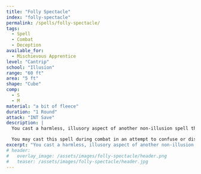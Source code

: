 ```yaml
---
title: "Folly Spectacle"
index: "folly-spectacle"
permalink: /spells/folly-spectacle/
tags:
  - Spell
  - Combat
  - Deception
available_for:
  - Mischievous Apprentice
level: "Cantrip"
school: "Illusion"
range: "60 ft"
area: "5 ft"
shape: "Cube"
comp:
  - S
  - M
material: "a bit of fleece"
duration: "1 Round"
attack: "INT Save"
description: |
  You cast a harmless, illusory aspect of another non-illusion spell that you have seen before and is no larger than a 5-foot cube, such as [[Fire Bolt]] or [[Mage Hand]]. The effect fades after a few seconds.

  You may cast this spell during combat in an attempt to confuse or distract a target, which must succeed an Intelligence saving throw in order to tell that it's only an illusion. On failure, the target loses concentration and must use its reaction to evade it.
excerpt: "You cast a harmless, illusory aspect of another non-illusion spell that you have seen before."
# header:
#   overlay_image: /assets/images/folly-spectacle/header.png
#   teaser: /assets/images/folly-spectacle/header.jpg
---
```

